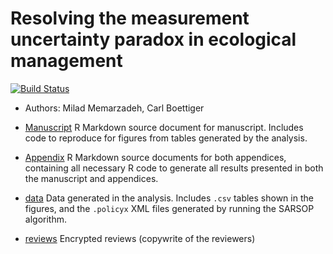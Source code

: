 # Resolving the measurement uncertainty paradox in ecological management

[![Build Status](https://travis-ci.com/boettiger-lab/pomdp-intro.svg?token=HrMbVv2Gfn8BzLNkrr1q&branch=master)](https://travis-ci.com/boettiger-lab/pomdp-intro)

- Authors: Milad Memarzadeh, Carl Boettiger

- [Manuscript](/manuscripts) R Markdown source document for manuscript. Includes code to reproduce for figures from tables generated by the analysis.
- [Appendix](/appendix) R Markdown source documents for both appendices, containing all necessary R code to generate all results presented in both the manuscript and appendices.  
- [data](/data) Data generated in the analysis.  Includes `.csv` tables shown in the figures, and the `.policyx` XML files generated by running the SARSOP algorithm. 
- [reviews](/reviews) Encrypted reviews (copywrite of the reviewers) 
